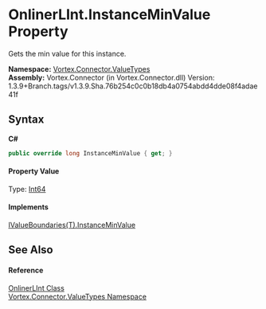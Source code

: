 # OnlinerLInt.InstanceMinValue Property 
 

Gets the min value for this instance.

**Namespace:**&nbsp;<a href="N_Vortex_Connector_ValueTypes.md">Vortex.Connector.ValueTypes</a><br />**Assembly:**&nbsp;Vortex.Connector (in Vortex.Connector.dll) Version: 1.3.9+Branch.tags/v1.3.9.Sha.76b254c0c0b18db4a0754abdd4dde08f4adae41f

## Syntax

**C#**<br />
``` C#
public override long InstanceMinValue { get; }
```


#### Property Value
Type: <a href="https://docs.microsoft.com/dotnet/api/system.int64" target="_blank">Int64</a>

#### Implements
<a href="P_Vortex_Connector_ValueValidation_IValueBoundaries_1_InstanceMinValue.md">IValueBoundaries(T).InstanceMinValue</a><br />

## See Also


#### Reference
<a href="T_Vortex_Connector_ValueTypes_OnlinerLInt.md">OnlinerLInt Class</a><br /><a href="N_Vortex_Connector_ValueTypes.md">Vortex.Connector.ValueTypes Namespace</a><br />